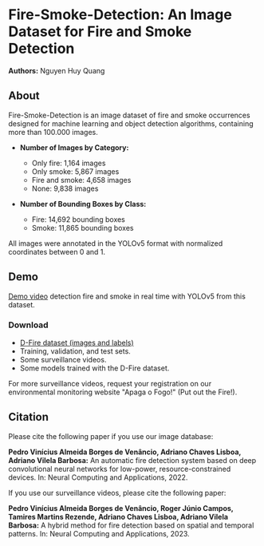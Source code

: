 # Fire-Smoke-Detection: An Image Dataset for Fire and Smoke Detection

**Authors:** Nguyen Huy Quang

## About

Fire-Smoke-Detection is an image dataset of fire and smoke occurrences designed for machine learning and object detection algorithms, containing more than
100.000 images.

- **Number of Images by Category:**

  - Only fire: 1,164 images
  - Only smoke: 5,867 images
  - Fire and smoke: 4,658 images
  - None: 9,838 images

- **Number of Bounding Boxes by Class:**

  - Fire: 14,692 bounding boxes
  - Smoke: 11,865 bounding boxes

All images were annotated in the YOLOv5 format with normalized coordinates between 0 and 1.

## Demo

[Demo video](https://www.youtube.com/watch?v=BP7G_zsJhYc&feature=youtu.be) detection fire and smoke in real time with YOLOv5 from this dataset.

### Download

- [D-Fire dataset (images and labels)](link_to_dataset)
- Training, validation, and test sets.
- Some surveillance videos.
- Some models trained with the D-Fire dataset.

For more surveillance videos, request your registration on our environmental monitoring website "Apaga o Fogo!" (Put out the Fire!).

## Citation

Please cite the following paper if you use our image database:

**Pedro Vinícius Almeida Borges de Venâncio, Adriano Chaves Lisboa, Adriano Vilela Barbosa:** An automatic fire detection system based on deep convolutional neural networks for low-power, resource-constrained devices. In: Neural Computing and Applications, 2022.

If you use our surveillance videos, please cite the following paper:

**Pedro Vinícius Almeida Borges de Venâncio, Roger Júnio Campos, Tamires Martins Rezende, Adriano Chaves Lisboa, Adriano Vilela Barbosa:** A hybrid method for fire detection based on spatial and temporal patterns. In: Neural Computing and Applications, 2023.
